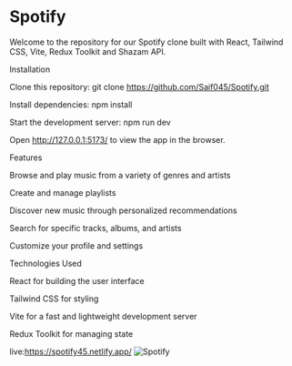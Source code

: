 # Spotify
Welcome to the repository for our Spotify clone built with React, Tailwind CSS, Vite,  Redux Toolkit and Shazam API.


Installation


Clone this repository: git clone https://github.com/Saif045/Spotify.git 

Install dependencies: npm install 

Start the development server: npm run dev 

Open http://127.0.0.1:5173/ to view the app in the browser.


Features


Browse and play music from a variety of genres and artists

Create and manage playlists

Discover new music through personalized recommendations

Search for specific tracks, albums, and artists

Customize your profile and settings


Technologies Used


React for building the user interface

Tailwind CSS for styling

Vite for a fast and lightweight development server

Redux Toolkit for managing state


live:https://spotify45.netlify.app/
![Spotify](https://user-images.githubusercontent.com/106855656/209869005-b615f805-6b4f-4aa1-9b44-f480787f1a44.PNG)
